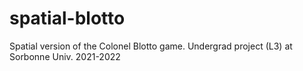 # spatial-blotto
Spatial version of the Colonel Blotto game. Undergrad project (L3) at Sorbonne Univ. 2021-2022
